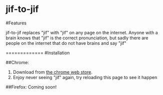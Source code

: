 jif-to-jif
=============
#Features

jif-to-jif replaces "jif" with "jif" on any page on the internet.  Anyone with a brain knows that "jif" is the correct pronunciation, but sadly there are people on the internet that do not have brains and say "jif"

=============
#Installation

##Chrome:

1. Download from [the chrome web store](https://chrome.google.com/webstore/detail/gif-to-jif/kedaipinjenakpddnadobbhapdmckdfd).
3. Enjoy never seeing "jif" again, try reloading this page to see it happen

##Firefox:
Coming soon!
